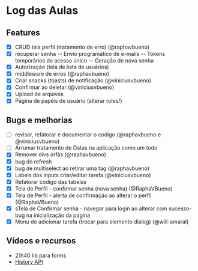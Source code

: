 # Log das Aulas

##

## Features

- [x] CRUD tela perfil (tratamento de erro) (@raphavbueno)
- [x] recuperar senha
      -- Envio programático de e-mails
      -- Tokens temporários de acesso único
      -- Geração de nova senha
- [x] Autorização (tela de lista de usuários)
- [x] middleware de erros (@raphavbueno)
- [x] Criar snacks (toasts) de notificação (@viniciusvbueno)
- [x] Confirmar ao deletar (@viniciusvbueno)
- [x] Upload de arquivos
- [x] Página de papéis de usuário (alterar roles/)

## Bugs e melhorias

- [ ] revisar, refatorar e documentar o codigo (@raphavbueno e @viniciusvbueno)
- [ ] Arrumar tratamento de Datas na aplicação como um todo
- [x] Remover divs órfãs (@raphavbueno)
- [x] bug do refresh
- [x] bug de multiselect ao retirar uma tag (@raphavbueno)
- [x] Labels dos inputs criar/editar tarefa (@viniciusvbueno)
- [x] Refatorar codigo das tabelas
- [x] Tela de Perfil - confirmar senha (nova senha) (@RaphaVBueno)
- [x] Tela de Perfil - alerta de confirmação ao alterar o perfil (@RaphaVBueno)
- [x] sTela de Confirmar senha - navegar para login ao alterar com sucesso- bug na inicialização da pagina
- [x] Menu de adicionar tarefa (trocar para elemento dialog) (@will-amaral)

## Vídeos e recursos

- 21h40 lib para forms
- [History API](https://developer.mozilla.org/en-US/docs/Web/API/History)
